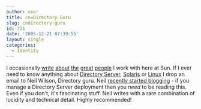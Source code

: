 ```yaml
---
author: user
title: cn=Directory Guru
slug: cndirectory-guru
id: 721
date: '2005-12-21 07:39:55'
layout: single
categories:
  - Identity
---
```


I occasionally [write](http://blogs.sun.com/roller/page/superpat?entry=mobile_operator_federation_web_services) [about](http://blogs.sun.com/roller/page/superpat?entry=don_bowen_directory_fan_atic) [the](http://blogs.sun.com/roller/page/superpat?entry=sun_java_system_directory_server#comment2) [great](http://blogs.sun.com/roller/page/superpat?entry=mark_dixon_on_the_idenity) [people](http://blogs.sun.com/roller/page/superpat?entry=another_new_voice_in_the) I work with here at Sun. If I ever need to know anything about [Directory Server](http://www.sun.com/software/products/directory_srvr_ee/index.xml), [Solaris](http://www.sun.com/software/solaris/) or [Linux](http://www.linux.org/) I drop an email to Neil Wilson, Directory guru. Neil [recently started blogging](http://blogs.sun.com/roller/page/DirectoryManager) - if you manage a Directory Server deployment then you _need_ to be reading this. Even if you don't, it's fascinating stuff. Neil writes with a rare combination of lucidity and technical detail. Highly recommended!